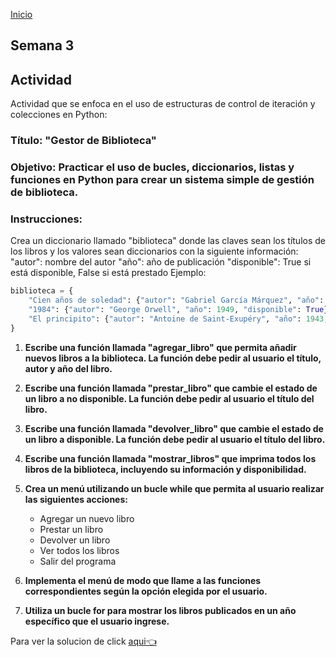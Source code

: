 <!-- No borrar o modificar -->

[Inicio](./index.md)

## Semana 3

## Actividad

Actividad que se enfoca en el uso de estructuras de control de iteración y colecciones en Python:

### Título: "Gestor de Biblioteca"

### Objetivo: Practicar el uso de bucles, diccionarios, listas y funciones en Python para crear un sistema simple de gestión de biblioteca.

### Instrucciones:

Crea un diccionario llamado "biblioteca" donde las claves sean los títulos de los libros y los valores sean diccionarios con la siguiente información:
"autor": nombre del autor
"año": año de publicación
"disponible": True si está disponible, False si está prestado
Ejemplo:

```python
biblioteca = {
    "Cien años de soledad": {"autor": "Gabriel García Márquez", "año": 1967, "disponible": True},
    "1984": {"autor": "George Orwell", "año": 1949, "disponible": True},
    "El principito": {"autor": "Antoine de Saint-Exupéry", "año": 1943, "disponible": False}
}
```

1. **Escribe una función llamada "agregar_libro" que permita añadir nuevos libros a la biblioteca. La función debe pedir al usuario el título, autor y año del libro.**

2. **Escribe una función llamada "prestar_libro" que cambie el estado de un libro a no disponible. La función debe pedir al usuario el título del libro.**

3. **Escribe una función llamada "devolver_libro" que cambie el estado de un libro a disponible. La función debe pedir al usuario el título del libro.**

4. **Escribe una función llamada "mostrar_libros" que imprima todos los libros de la biblioteca, incluyendo su información y disponibilidad.**

5. **Crea un menú utilizando un bucle while que permita al usuario realizar las siguientes acciones:**

   - Agregar un nuevo libro
   - Prestar un libro
   - Devolver un libro
   - Ver todos los libros
   - Salir del programa

6. **Implementa el menú de modo que llame a las funciones correspondientes según la opción elegida por el usuario.**

7. **Utiliza un bucle for para mostrar los libros publicados en un año específico que el usuario ingrese.**

Para ver la solucion de click [aqui👈](https://colab.research.google.com/drive/1lMu1GZscQJMWfAo00_wOlMYOPgxZEW4c?usp=sharing)

